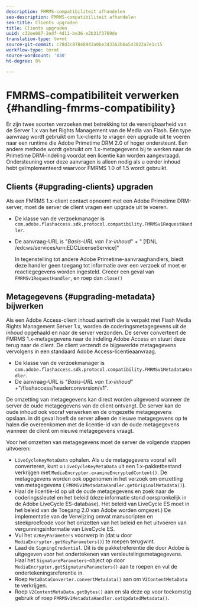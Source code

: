 ```yaml
---
description: FMRMS-compatibiliteit afhandelen
seo-description: FMRMS-compatibiliteit afhandelen
seo-title: Clients upgraden
title: Clients upgraden
uuid: c32ee087-2edf-4d11-be36-e2b31f3769de
translation-type: tm+mt
source-git-commit: c78d3c87848943a0be3433b2b6a543822a7e1c15
workflow-type: tm+mt
source-wordcount: '430'
ht-degree: 0%

---
```



# FMRMS-compatibiliteit verwerken {#handling-fmrms-compatibility}

Er zijn twee soorten verzoeken met betrekking tot de verenigbaarheid van de Server 1.x van het Rights Management van de Media van Flash. Eén type aanvraag wordt gebruikt om 1.x-clients te vragen een upgrade uit te voeren naar een runtime die Adobe Primetime DRM 2.0 of hoger ondersteunt. Een andere methode wordt gebruikt om 1.x-metagegevens bij te werken naar de Primetime DRM-indeling voordat een licentie kan worden aangevraagd. Ondersteuning voor deze aanvragen is alleen nodig als u eerder inhoud hebt geïmplementeerd waarvoor FMRMS 1.0 of 1.5 wordt gebruikt.

## Clients {#upgrading-clients} upgraden

Als een FMRMS 1.x-client contact opneemt met een Adobe Primetime DRM-server, moet de server de client vragen een upgrade uit te voeren.

* De klasse van de verzoekmanager is `com.adobe.flashaccess.sdk.protocol.compatibility.FMRMSv1RequestHandler`.
* De aanvraag-URL is &quot;*Basis-URL van 1.x-inhoud*&quot; + &quot; [!DNL /edcws/services/urn:EDCLicenseService]&quot;

   In tegenstelling tot andere Adobe Primetime-aanvraaghandlers, biedt deze handler geen toegang tot informatie over een verzoek of moet er reactiegegevens worden ingesteld. Creeer een geval van `FMRMSv1RequestHandler`, en roep dan `close()`

## Metagegevens {#upgrading-metadata} bijwerken

Als een Adobe Access-client inhoud aantreft die is verpakt met Flash Media Rights Management Server 1.x, worden de coderingsmetagegevens uit de inhoud opgehaald en naar de server verzonden. De server converteert de FMRMS 1.x-metagegevens naar de indeling Adobe Access en stuurt deze terug naar de client. De client verzendt de bijgewerkte metagegevens vervolgens in een standaard Adobe Access-licentieaanvraag.

* De klasse van de verzoekmanager is `com.adobe.flashaccess.sdk.protocol.compatibility.FMRMSv1MetadataHandler`.
* De aanvraag-URL is &quot;*Basis-URL van 1.x-inhoud*&quot; +&quot;/flashaccess/headerconversion/v1&quot;.

De omzetting van metagegevens kan direct worden uitgevoerd wanneer de server de oude metagegevens van de client ontvangt. De server kan de oude inhoud ook vooraf verwerken en de omgezette metagegevens opslaan. in dit geval hoeft de server alleen de nieuwe metagegevens op te halen die overeenkomen met de licentie-id van de oude metagegevens wanneer de client om nieuwe metagegevens vraagt.

Voor het omzetten van metagegevens moet de server de volgende stappen uitvoeren:

* `LiveCycleKeyMetaData` ophalen. Als u de metagegevens vooraf wilt converteren, kunt u `LiveCycleKeyMetaData` uit een 1.x-pakketbestand verkrijgen met `MediaEncrypter.examineEncryptedContent()`. De metagegevens worden ook opgenomen in het verzoek om omzetting van metagegevens ( `FMRMSv1MetadataHandler.getOriginalMetadata()`).
* Haal de licentie-id op uit de oude metagegevens en zoek naar de coderingssleutel en het beleid (deze informatie stond oorspronkelijk in de Adobe LiveCycle ES-database). Het beleid van LiveCycle ES moet in het beleid van de Toegang 2.0 van Adobe worden omgezet.) De implementatie van de Verwijzing omvat manuscripten en steekproefcode voor het omzetten van het beleid en het uitvoeren van vergunningsinformatie van LiveCycle ES.
* Vul het `V2KeyParameters` voorwerp in (dat u door `MediaEncrypter.getKeyParameters()`) te roepen terugwint.
* Laad de `SigningCredential`. Dit is de pakketreferentie die door Adobe is uitgegeven voor het ondertekenen van versleutelingsmetagegevens. Haal het `SignatureParameters`-object op door `MediaEncrypter.getSignatureParameters()` aan te roepen en vul de ondertekeningsreferentie in.
* Roep `MetaDataConverter.convertMetadata()` aan om `V2ContentMetaData` te verkrijgen.
* Roep `V2ContentMetaData.getBytes()` aan en sla deze op voor toekomstig gebruik of roep `FMRMSv1MetadataHandler.setUpdatedMetadata()`.